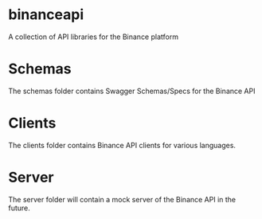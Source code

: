 # binanceapi
A collection of API libraries for the Binance platform

# Schemas
The schemas folder contains Swagger Schemas/Specs for the Binance API

# Clients
The clients folder contains Binance API clients for various languages.

# Server
The server folder will contain a mock server of the Binance API in the future.
